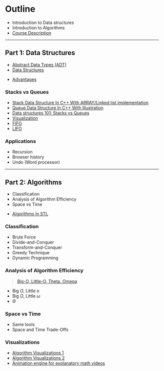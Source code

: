 # Outline

- Introduction to Data structures
- Introduction to Algorithms
- [Course Description](https://github.com/TT00FE39-3001/course-description)

---

## Part 1: Data Structures

- [Abstract Data Types (ADT)](https://en.wikipedia.org/wiki/Abstract_data_type)
- [Data Structures](https://en.wikipedia.org/wiki/Data_structure)
<!-- - Data structures are language dependant -->
- [Advantages](https://www.softwaretestinghelp.com/data-structures-in-cpp/)

### Stacks vs Queues

- [Stack Data Structure In C++ With ARRAY/Linked list implementation](https://www.softwaretestinghelp.com/stack-in-cpp/)
- [Queue Data Structure In C++ With Illustration](https://www.softwaretestinghelp.com/queue-in-cpp/)
- [Data structures 101: Stacks vs Queues](https://www.educative.io/blog/data-structures-stack-queue-java-tutorial)
- [Visualization](https://www.cs.usfca.edu/~galles/visualization/Algorithms.html)
- [FIFO](<https://en.wikipedia.org/wiki/FIFO_(computing_and_electronics)>)
- [LIFO](<https://en.wikipedia.org/wiki/Stack_(abstract_data_type)>)

### Applications

- Recursion
- Browser history
- Undo (Word processor)

---

## Part 2: Algorithms

- Classification
- Analysis of Algorithm Efficiency
- Space vs Time
<!-- - Algorithms language agnostic: (Pseudo code / C++ etc) -->
- [Algorithms In STL](https://www.softwaretestinghelp.com/algorithms-in-stl/)

### Classification

- Brute Force
- Divide-and-Conquer
- Transform-and-Conquer
- Greedy Technique
- Dynamic Programming

### Analysis of Algorithm Efficiency

> [Big-O, Little-O, Theta, Omega](https://cathyatseneca.gitbooks.io/data-structures-and-algorithms/content/analysis/notations.html)

- Big $O$, Little $o$
- Big $\Omega$, Little $\omega$
- $\Theta$

### Space vs Time

- Same tools
- Space and Time Trade-Offs

### Visualizations

- [Algorithm Visualizations 1](https://www.youtube.com/playlist?list=PLlzjt-kuLwlo6QuXHSZCkITkfn9M2yHg1)
- [Algorithm Visualizations 2](https://gbhat.com/algorithms/selection_sort.html)
- [ Animation engine for explanatory math videos ](https://github.com/3b1b/manim)
